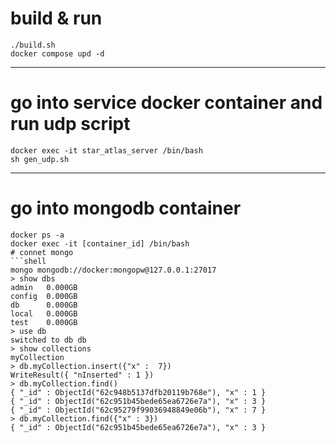 # build & run 
```shell
./build.sh
docker compose upd -d 
```
---
# go into service docker container and run udp script
```shell
docker exec -it star_atlas_server /bin/bash
sh gen_udp.sh
```
---
# go into mongodb container
```shell
docker ps -a 
docker exec -it [container_id] /bin/bash
# connet mongo
```shell 
mongo mongodb://docker:mongopw@127.0.0.1:27017
> show dbs
admin   0.000GB
config  0.000GB
db      0.000GB
local   0.000GB
test    0.000GB
> use db
switched to db db
> show collections
myCollection
> db.myCollection.insert({"x" :  7})
WriteResult({ "nInserted" : 1 })
> db.myCollection.find()
{ "_id" : ObjectId("62c948b5137dfb20119b768e"), "x" : 1 }
{ "_id" : ObjectId("62c951b45bede65ea6726e7a"), "x" : 3 }
{ "_id" : ObjectId("62c95279f99036948849e06b"), "x" : 7 }
> db.myCollection.find({"x" : 3})
{ "_id" : ObjectId("62c951b45bede65ea6726e7a"), "x" : 3 }
```